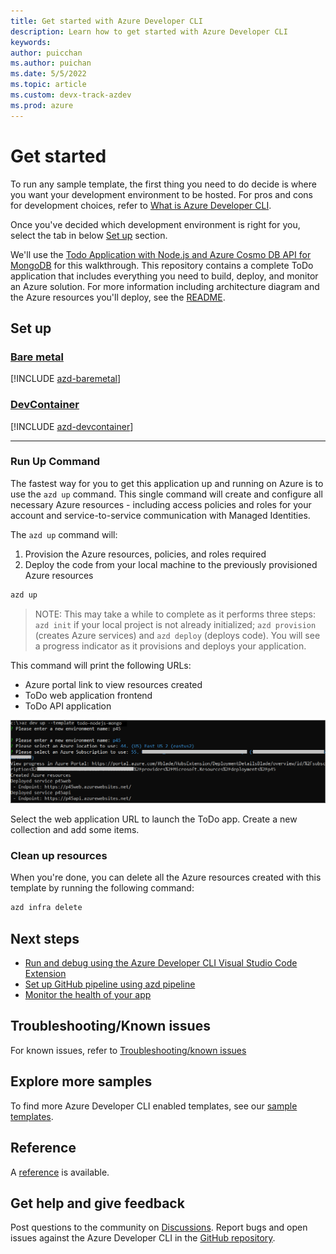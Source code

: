 ```yaml
---
title: Get started with Azure Developer CLI 
description: Learn how to get started with Azure Developer CLI
keywords: 
author: puicchan
ms.author: puichan
ms.date: 5/5/2022
ms.topic: article
ms.custom: devx-track-azdev
ms.prod: azure
---
```


# Get started

To run any sample template, the first thing you need to do decide is where you want your development environment to be hosted. For pros and cons for development choices, refer to [What is Azure Developer CLI]( azure-dev-cli-overview#development-environment-choices).

Once you've decided which development environment is right for you, select the tab in below [Set up](#set-up) section. 

We'll use the [Todo Application with Node.js and Azure Cosmo DB API for MongoDB](https://github.com/azure-samples/todo-nodejs-mongo) for this walkthrough. This repository contains a complete ToDo application that includes everything you need to build, deploy, and monitor an Azure solution. For more information including architecture diagram and the Azure resources you'll deploy, see the [README](https://github.com/azure-samples/todo-nodejs-mongo).

## Set up
### [Bare metal](#tab/bare-metal)

[!INCLUDE [azd-baremetal](includes/azd-baremetal.md)]

### [DevContainer](#tab/devcontainer)

[!INCLUDE [azd-devcontainer](includes/azd-devcontainer.md)]

---

### Run Up Command

The fastest way for you to get this application up and running on Azure is to use the `azd up` command. This single command will create and configure all necessary Azure resources - including access policies and roles for your account and service-to-service communication with Managed Identities. 

The `azd up` command will:

1. Provision the Azure resources, policies, and roles required
1. Deploy the code from your local machine to the previously provisioned Azure resources

```bash
azd up
```

> NOTE: This may take a while to complete as it performs three steps: `azd init` if your local project is not already initialized; `azd provision` (creates Azure services) and `azd deploy` (deploys code). You will see a progress indicator as it provisions and deploys your application.

This command will print the following URLs:

- Azure portal link to view resources created
- ToDo web application frontend
- ToDo API application

!["azd up output"](media/get-started/azdupurls.png)

Select the web application URL to launch the ToDo app. Create a new collection and add some items. 

### Clean up resources
When you're done, you can delete all the Azure resources created with this template by running the following command:

``` bash
azd infra delete
```

## Next steps

* [Run and debug using the Azure Developer CLI Visual Studio Code Extension](how-to-use-vscode-extension-to-debug-locally.md)
* [Set up GitHub pipeline using azd pipeline](how-to-update-and-deploy-using-GitHub-Action.md)
* [Monitor the health of your app](how-to-monitor-your-app.md)

## Troubleshooting/Known issues

For known issues, refer to [Troubleshooting/known issues](azure-dev-cli-known-issues.md) 

## Explore more samples

To find more Azure Developer CLI enabled templates, see our [sample templates](azure-dev-cli-templates.md).

## Reference

A [reference](azure-cli-ref) is available.

## Get help and give feedback

Post questions to the community on [Discussions](https://github.com/Azure/azure-dev/discussions). Report bugs and open issues against the Azure Developer CLI in the [GitHub repository](https://github.com/Azure/azure-dev).